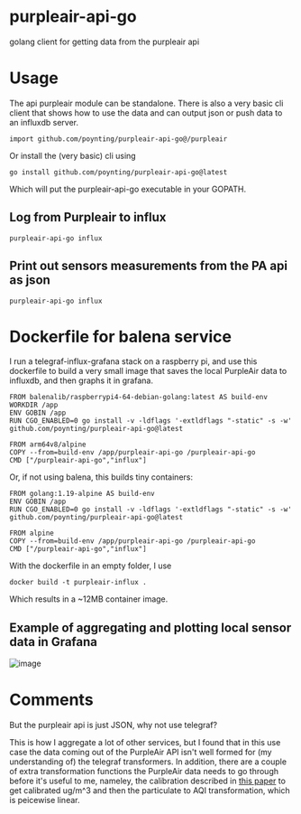 # purpleair-api-go
golang client for getting data from the purpleair api

# Usage
The api purpleair module can be standalone. There is also a very basic cli client that shows how to use the data and can output json or push data to an influxdb server.

```
import github.com/poynting/purpleair-api-go@/purpleair
```

Or install the (very basic) cli using
```
go install github.com/poynting/purpleair-api-go@latest 
```
Which will put the purpleair-api-go executable in your GOPATH.

## Log from Purpleair to influx

```
purpleair-api-go influx
```

## Print out sensors measurements from the PA api as json
```
purpleair-api-go influx
```

# Dockerfile for balena service
I run a telegraf-influx-grafana stack on a raspberry pi, and use this dockerfile to build a very small image that saves the local PurpleAir data to influxdb, and then graphs it in grafana. 

```
FROM balenalib/raspberrypi4-64-debian-golang:latest AS build-env
WORKDIR /app
ENV GOBIN /app
RUN CGO_ENABLED=0 go install -v -ldflags '-extldflags "-static" -s -w' github.com/poynting/purpleair-api-go@latest 

FROM arm64v8/alpine
COPY --from=build-env /app/purpleair-api-go /purpleair-api-go
CMD ["/purpleair-api-go","influx"]
```

Or, if not using balena, this builds tiny containers:
```
FROM golang:1.19-alpine AS build-env
ENV GOBIN /app
RUN CGO_ENABLED=0 go install -v -ldflags '-extldflags "-static" -s -w' github.com/poynting/purpleair-api-go@latest 

FROM alpine
COPY --from=build-env /app/purpleair-api-go /purpleair-api-go
CMD ["/purpleair-api-go","influx"]
```

With the dockerfile in an empty folder, I use 
```
docker build -t purpleair-influx .
```
Which results in a ~12MB container image.

## Example of aggregating and plotting local sensor data in Grafana
![image](https://user-images.githubusercontent.com/6610131/196003936-e27a7be8-32ee-4fa9-b816-21a60c80a358.png)

# Comments
But the purpleair api is just JSON, why not use telegraf? 

This is how I aggregate a lot of other services, but I found that in this use case the data coming out of the PurpleAir API isn't well formed for (my understanding of) the telegraf transformers. In addition, there are a couple of extra transformation functions the PurpleAir data needs to go through before it's useful to me, nameley, the calibration described in [this paper](https://www.sciencedirect.com/science/article/abs/pii/S135223102100251X?via%3Dihub) to get calibrated ug/m^3 and then the particulate to AQI transformation, which is peicewise linear.
